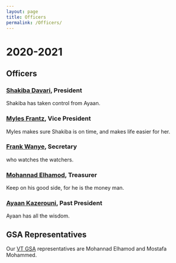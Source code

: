 ```yaml
---
layout: page
title: Officers
permalink: /Officers/
---
```


# 2020-2021

## Officers

### [Shakiba Davari](https://sites.google.com/vt.edu/sdavari/home), President

Shakiba has taken control from Ayaan.

### [Myles Frantz](https://franceme.github.io/), Vice President

Myles makes sure Shakiba is on time, and makes life easier for her.

### [Frank Wanye](https://ffrankies.github.io/), Secretary

who watches the watchers.

### [Mohannad Elhamod](linkedin.com/in/mohannad-elhamod-088b6118/), Treasurer

Keep on his good side, for he is the money man.

### [Ayaan Kazerouni](https://people.cs.vt.edu/ayaan/), Past President

Ayaan has all the wisdom.

## GSA Representatives

Our [VT GSA](http://blogs.lt.vt.edu/graduatestudentassembly/) representatives are Mohannad Elhamod and Mostafa Mohammed.
